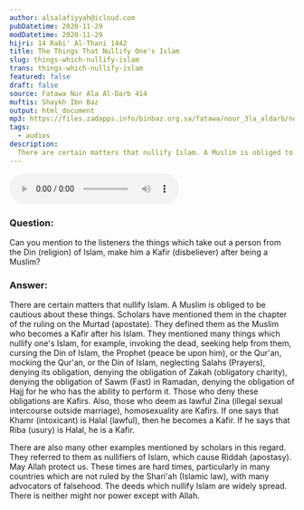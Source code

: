 ```yaml
---
author: alsalafiyyah@icloud.com
pubDatetime: 2020-11-29
modDatetime: 2020-11-29
hijri: 14 Rabi' Al-Thani 1442
title: The Things That Nullify One's Islam
slug: things-which-nullify-islam
trans: things-which-nullify-islam
featured: false
draft: false
source: Fatawa Nur Ala Al-Darb 414
muftis: Shaykh Ibn Baz
output: html_document
mp3: https://files.zadapps.info/binbaz.org.sa/fatawa/nour_3la_aldarb/nour_414/41404.mp3
tags:
  - audios
description:
  There are certain matters that nullify Islam. A Muslim is obliged to be cautious about these things. Scholars have mentioned them in the chapter of the ruling on the apostate. They defined them as the Muslim who becomes a Kafir after his Islam.
---
```


<audio controls>
 <source src="https://files.zadapps.info/binbaz.org.sa/fatawa/nour_3la_aldarb/nour_414/41404.mp3" type="audio/mpeg"/><p>Your browser does not support the audio element.</p>
</audio>

### Question: 

Can you mention to the listeners the things which take out a person from the Din (religion) of Islam, make him a Kafir (disbeliever) after being a Muslim?

### Answer: 

There are certain matters that nullify Islam. A Muslim is obliged to be cautious about these things. Scholars have mentioned them in the chapter of the ruling on the Murtad (apostate). They defined them as the Muslim who becomes a Kafir after his Islam. They mentioned many things which nullify one's Islam, for example, invoking the dead, seeking help from them, cursing the Din of Islam, the Prophet (peace be upon him), or the Qur'an, mocking the Qur'an, or the Din of Islam, neglecting Salahs (Prayers), denying its obligation, denying the obligation of Zakah (obligatory charity), denying the obligation of Sawm (Fast) in Ramadan, denying the obligation of Hajj for he who has the ability to perform it. Those who deny these obligations are Kafirs. Also, those who deem as lawful Zina (illegal sexual intercourse outside marriage), homosexuality are Kafirs. If one says that Khamr (intoxicant) is Halal (lawful), then he becomes a Kafir. If he says that Riba (usury) is Halal, he is a Kafir. 

There are also many other examples mentioned by scholars in this regard. They referred to them as nullifiers of Islam, which cause Riddah (apostasy). May Allah protect us. These times are hard times, particularly in many countries which are not ruled by the Shari'ah (Islamic law), with many advocators of falsehood. The deeds which nullify Islam are widely spread. There is neither might nor power except with Allah.
